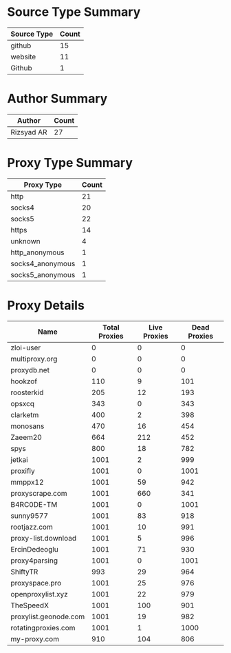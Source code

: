 # Source Type Summary

| Source Type | Count |
|-------------|-------|
| github | 15 |
| website | 11 |
| Github | 1 |


# Author Summary

| Author | Count |
|--------|-------|
| Rizsyad AR | 27 |


# Proxy Type Summary

| Proxy Type | Count |
|------------|-------|
| http | 21 |
| socks4 | 20 |
| socks5 | 22 |
| https | 14 |
| unknown | 4 |
| http_anonymous | 1 |
| socks4_anonymous | 1 |
| socks5_anonymous | 1 |


# Proxy Details

| Name | Total Proxies | Live Proxies | Dead Proxies |
|------|---------------|--------------|---------------|
| zloi-user | 0 | 0 | 0 |
| multiproxy.org | 0 | 0 | 0 |
| proxydb.net | 0 | 0 | 0 |
| hookzof | 110 | 9 | 101 |
| roosterkid | 205 | 12 | 193 |
| opsxcq | 343 | 0 | 343 |
| clarketm | 400 | 2 | 398 |
| monosans | 470 | 16 | 454 |
| Zaeem20 | 664 | 212 | 452 |
| spys | 800 | 18 | 782 |
| jetkai | 1001 | 2 | 999 |
| proxifly | 1001 | 0 | 1001 |
| mmppx12 | 1001 | 59 | 942 |
| proxyscrape.com | 1001 | 660 | 341 |
| B4RC0DE-TM | 1001 | 0 | 1001 |
| sunny9577 | 1001 | 83 | 918 |
| rootjazz.com | 1001 | 10 | 991 |
| proxy-list.download | 1001 | 5 | 996 |
| ErcinDedeoglu | 1001 | 71 | 930 |
| proxy4parsing | 1001 | 0 | 1001 |
| ShiftyTR | 993 | 29 | 964 |
| proxyspace.pro | 1001 | 25 | 976 |
| openproxylist.xyz | 1001 | 22 | 979 |
| TheSpeedX | 1001 | 100 | 901 |
| proxylist.geonode.com | 1001 | 19 | 982 |
| rotatingproxies.com | 1001 | 1 | 1000 |
| my-proxy.com | 910 | 104 | 806 |
